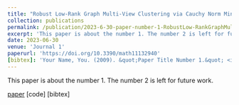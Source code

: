 ```yaml
---
title: "Robust Low-Rank Graph Multi-View Clustering via Cauchy Norm Minimization"
collection: publications
permalink: /publication/2023-6-30-paper-number-1-RobustLow-RankGraphMulti-ViewClusteringviaCauchyNormMinimization
excerpt: 'This paper is about the number 1. The number 2 is left for future work.'
date: 2023-06-30
venue: 'Journal 1'
paperurl: 'https://doi.org/10.3390/math11132940'
[bibtex]: 'Your Name, You. (2009). &quot;Paper Title Number 1.&quot; <i>Journal 1</i>. 1(1).'
---
```

This paper is about the number 1. The number 2 is left for future work.

[paper](http://academicpages.github.io/files/paper1.pdf)
[code]
[bibtex]
